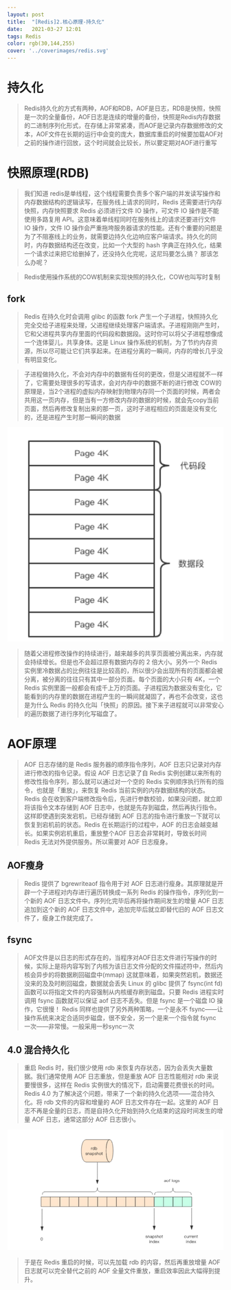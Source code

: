 ```yaml
---
layout: post
title:  "[Redis]2.核心原理-持久化"
date:   2021-03-27 12:01
tags: Redis
color: rgb(30,144,255)
cover: '../coverimages/redis.svg'
---
```


# 持久化
> Redis持久化的方式有两种，AOF和RDB，AOF是日志，RDB是快照，快照是一次的全量备份，AOF日志是连续的增量的备份，快照是Redis内存数据的二进制序列化形式，在存储上非常紧凑，而AOF是记录内存数据修改的文本，AOF文件在长期的运行中会变的庞大，数据库重启的时候要加载AOF对之前的操作进行回放，这个时间就会比较长，所以要定期对AOF进行重写

# 快照原理(RDB)
> 我们知道 redis是单线程，这个线程需要负责多个客户端的并发读写操作和内存数据结构的逻辑读写，在服务线上请求的同时，Redis 还需要进行内存快照，内存快照要求 Redis 必须进行文件 IO 操作，可文件 IO 操作是不能使用多路复用 API。这意味着单线程同时在服务线上的请求还要进行文件 IO 操作，文件 IO 操作会严重拖垮服务器请求的性能。还有个重要的问题是为了不阻塞线上的业务，就需要边持久化边响应客户端请求。持久化的同时，内存数据结构还在改变，比如一个大型的 hash 字典正在持久化，结果一个请求过来把它给删掉了，还没持久化完呢，这尼玛要怎么搞？
那该怎么办呢？

> Redis使用操作系统的COW机制来实现快照的持久化，COW也叫写时复制
## fork
> Redis 在持久化时会调用 glibc 的函数 fork 产生一个子进程，快照持久化完全交给子进程来处理，父进程继续处理客户端请求。子进程刚刚产生时，它和父进程共享内存里面的代码段和数据段。这时你可以将父子进程想像成一个连体婴儿，共享身体。这是 Linux 操作系统的机制，为了节约内存资源，所以尽可能让它们共享起来。在进程分离的一瞬间，内存的增长几乎没有明显变化。

> 子进程做持久化，不会对内存中的数据有任何的更改，但是父进程就不一样了，它需要处理很多的写请求，会对内存中的数据不断的进行修改
> COW的原理是，当2个进程的虚拟内存映射到物理内存同一个页面的时候，两者会共用这一页内存，但是当有一方修改内存的数据的时候，就会先copy当前页面，然后再修改复制出来的那一页，这时子进程相应的页面是没有变化的，还是进程产生时那一瞬间的数据

![enter description here](https://raw.githubusercontent.com/LazystudentCH/blogImage/master/小书匠/1616942379559.png)

> 随着父进程修改操作的持续进行，越来越多的共享页面被分离出来，内存就会持续增长。但是也不会超过原有数据内存的 2 倍大小。另外一个 Redis 实例里冷数据占的比例往往是比较高的，所以很少会出现所有的页面都会被分离，被分离的往往只有其中一部分页面。每个页面的大小只有 4K，一个 Redis 实例里面一般都会有成千上万的页面。子进程因为数据没有变化，它能看到的内存里的数据在进程产生的一瞬间就凝固了，再也不会改变，这也是为什么 Redis 的持久化叫「快照」的原因。接下来子进程就可以非常安心的遍历数据了进行序列化写磁盘了。

# AOF原理
> AOF 日志存储的是 Redis 服务器的顺序指令序列，AOF 日志只记录对内存进行修改的指令记录。假设 AOF 日志记录了自 Redis 实例创建以来所有的修改性指令序列，那么就可以通过对一个空的 Redis 实例顺序执行所有的指令，也就是「重放」，来恢复 Redis 当前实例的内存数据结构的状态。Redis 会在收到客户端修改指令后，先进行参数校验，如果没问题，就立即将该指令文本存储到 AOF 日志中，也就是先存到磁盘，然后再执行指令。这样即使遇到突发宕机，已经存储到 AOF 日志的指令进行重放一下就可以恢复到宕机前的状态。Redis 在长期运行的过程中，AOF 的日志会越变越长。如果实例宕机重启，重放整个AOF 日志会非常耗时，导致长时间 Redis 无法对外提供服务。所以需要对 AOF 日志瘦身。


## AOF瘦身

>Redis 提供了 bgrewriteaof 指令用于对 AOF 日志进行瘦身。其原理就是开辟一个子进程对内存进行遍历转换成一系列 Redis 的操作指令，序列化到一个新的 AOF 日志文件中。序列化完毕后再将操作期间发生的增量 AOF 日志追加到这个新的 AOF 日志文件中，追加完毕后就立即替代旧的 AOF 日志文件了，瘦身工作就完成了。

## fsync
> AOF文件是以日志的形式存在的，当程序对AOF日志文件进行写操作的时候，实际上是将内容写到了内核为该日志文件分配的文件描述符中，然后内核会异步的将数据刷回磁盘中(mmap)
> 这就意味着，如果突然宕机，数据还没来的及及时刷回磁盘，数据就会丢失
> Linux 的 glibc 提供了 fsync(int fd)函数可以将指定文件的内容强制从内核缓存刷到磁盘。只要 Redis 进程实时调用 fsync 函数就可以保证 aof 日志不丢失。但是 fsync 是一个磁盘 IO 操作，它很慢！
> Redis 同样也提供了另外两种策略，一个是永不 fsync——让操作系统来决定合适同步磁盘，很不安全，另一个是来一个指令就 fsync 一次——非常慢。一般采用一秒sync一次


## 4.0 混合持久化

> 重启 Redis 时，我们很少使用 rdb 来恢复内存状态，因为会丢失大量数据。我们通常使用 AOF 日志重放，但是重放 AOF 日志性能相对 rdb 来说要慢很多，这样在 Redis 实例很大的情况下，启动需要花费很长的时间。Redis 4.0 为了解决这个问题，带来了一个新的持久化选项——混合持久化。将 rdb 文件的内容和增量的 AOF 日志文件存在一起。这里的 AOF 日志不再是全量的日志，而是自持久化开始到持久化结束的这段时间发生的增量 AOF 日志，通常这部分 AOF 日志很小。

![enter description here](https://raw.githubusercontent.com/LazystudentCH/blogImage/master/小书匠/1616942407735.png)

> 于是在 Redis 重启的时候，可以先加载 rdb 的内容，然后再重放增量 AOF 日志就可以完全替代之前的 AOF 全量文件重放，重启效率因此大幅得到提升。
